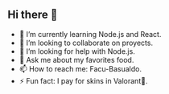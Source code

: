 ## Hi there 👋

- 🌱 I’m currently learning Node.js and React.
- 👯 I’m looking to collaborate on proyects.
- 🤔 I’m looking for help with Node.js.
- 💬 Ask me about my favorites food.
- 📫 How to reach me: Facu-Basualdo.
- ⚡ Fun fact: I pay for skins in Valorant🤡.

